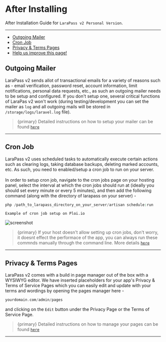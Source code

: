 # After Installing

After Installation Guide for `LaraPass v2 Personal Version`.

---

- [Outgoing Mailer](#mailer)
- [Cron Job](#cron)
- [Privacy & Terms Pages](#pages)
- [<a href="https://github.com/larapass/docs/edit/master/resources/docs/personal/installation/after-installing.md" target="_blank"><i class="fa fa-edit"></i> Help us improve this page!</a>](#)

<a name="mailer"></a>
## Outgoing Mailer

LaraPass v2 sends allot of transactional emails for a variety of reasons such as - email verification, password reset, account information, limit notifications, personal data requests, etc., as such an outgoing mailer needs to be setup and configured. If you don't setup one, several critical functions of LaraPas v2 won't work (during testing/development you can set the mailer as `log` and all outgoing mails will be stored in `/storage/logs/laravel.log` file).  

> {primary} Detailed instructions on how to setup your mailer can be found [`here`](../admin/email-settings) 

---

<a name="cron"></a>
## Cron Job

LaraPass v2 uses scheduled tasks to automatically execute certain actions such as clearing logs, taking database backups, deleting marked accounts, etc. As such, you need to enabled/setup a cron job to run on your server. 
<br>  
In order to setup cron job, navigate to the cron jobs page on your hosting panel, select the interval at which the cron jobs should run at (ideally you should set every minute or every 5 minutes), and then add the following command (along with the directory of larapass on your server) - 

```php
php /path_to_larapass_directory_on_your_server/artisan schedule:run
```

`Example of cron job setup on Ploi.io`

![screenshot](/screenshots/admin/settings/cron-job.png)

> {primary} If your host doesn't allow setting up cron jobs, don't worry, it doesnt effect the performace of the app, you can always run these commnds manually through the command line. More details [`here`](../admin/automation-settings)

---

<a name="pages"></a>
## Privacy & Terms Pages

LaraPass v2 comes with a build in page manager out of the box with a WYSIWYG editor. We have inserted placeholders for your app's Privacy & Terms of Service Pages which you can easily edit and update with your terms and wordings by opening the pages manager here - 

```php
yourdomain.com/admin/pages
```
and clicking on the `Edit` button under the Privacy Page or the Terms of Service Page.

> {primary} Detailed instructions on how to manage your pages can be found [`here`](../admin/pages-manager) 

---
<br />
<larecipe-feedback message="Thankyou for your feedback!">
</larecipe-feedback>

